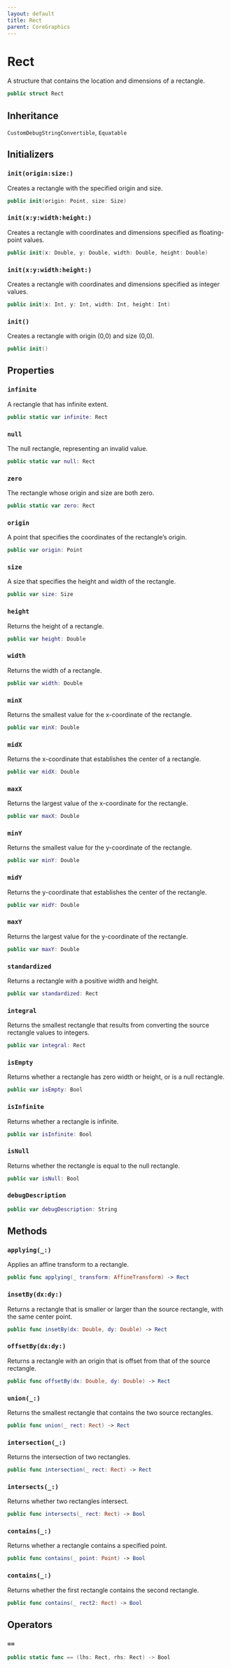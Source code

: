 ```yaml
---
layout: default
title: Rect
parent: CoreGraphics
---
```

# Rect

A structure that contains the location and dimensions of a rectangle.

``` swift
public struct Rect 
```

## Inheritance

`CustomDebugStringConvertible`, `Equatable`

## Initializers

### `init(origin:size:)`

Creates a rectangle with the specified origin and size.

``` swift
public init(origin: Point, size: Size) 
```

### `init(x:y:width:height:)`

Creates a rectangle with coordinates and dimensions specified as
floating-point values.

``` swift
public init(x: Double, y: Double, width: Double, height: Double) 
```

### `init(x:y:width:height:)`

Creates a rectangle with coordinates and dimensions specified as integer
values.

``` swift
public init(x: Int, y: Int, width: Int, height: Int) 
```

### `init()`

Creates a rectangle with origin (0,0) and size (0,0).

``` swift
public init() 
```

## Properties

### `infinite`

A rectangle that has infinite extent.

``` swift
public static var infinite: Rect 
```

### `null`

The null rectangle, representing an invalid value.

``` swift
public static var null: Rect 
```

### `zero`

The rectangle whose origin and size are both zero.

``` swift
public static var zero: Rect 
```

### `origin`

A point that specifies the coordinates of the rectangle’s origin.

``` swift
public var origin: Point
```

### `size`

A size that specifies the height and width of the rectangle.

``` swift
public var size: Size
```

### `height`

Returns the height of a rectangle.

``` swift
public var height: Double 
```

### `width`

Returns the width of a rectangle.

``` swift
public var width: Double 
```

### `minX`

Returns the smallest value for the x-coordinate of the rectangle.

``` swift
public var minX: Double 
```

### `midX`

Returns the x-coordinate that establishes the center of a rectangle.

``` swift
public var midX: Double 
```

### `maxX`

Returns the largest value of the x-coordinate for the rectangle.

``` swift
public var maxX: Double 
```

### `minY`

Returns the smallest value for the y-coordinate of the rectangle.

``` swift
public var minY: Double 
```

### `midY`

Returns the y-coordinate that establishes the center of the rectangle.

``` swift
public var midY: Double 
```

### `maxY`

Returns the largest value for the y-coordinate of the rectangle.

``` swift
public var maxY: Double 
```

### `standardized`

Returns a rectangle with a positive width and height.

``` swift
public var standardized: Rect 
```

### `integral`

Returns the smallest rectangle that results from converting the source
rectangle values to integers.

``` swift
public var integral: Rect 
```

### `isEmpty`

Returns whether a rectangle has zero width or height, or is a null
rectangle.

``` swift
public var isEmpty: Bool 
```

### `isInfinite`

Returns whether a rectangle is infinite.

``` swift
public var isInfinite: Bool 
```

### `isNull`

Returns whether the rectangle is equal to the null rectangle.

``` swift
public var isNull: Bool 
```

### `debugDescription`

``` swift
public var debugDescription: String 
```

## Methods

### `applying(_:)`

Applies an affine transform to a rectangle.

``` swift
public func applying(_ transform: AffineTransform) -> Rect 
```

### `insetBy(dx:dy:)`

Returns a rectangle that is smaller or larger than the source rectangle,
with the same center point.

``` swift
public func insetBy(dx: Double, dy: Double) -> Rect 
```

### `offsetBy(dx:dy:)`

Returns a rectangle with an origin that is offset from that of the source
rectangle.

``` swift
public func offsetBy(dx: Double, dy: Double) -> Rect 
```

### `union(_:)`

Returns the smallest rectangle that contains the two source rectangles.

``` swift
public func union(_ rect: Rect) -> Rect 
```

### `intersection(_:)`

Returns the intersection of two rectangles.

``` swift
public func intersection(_ rect: Rect) -> Rect 
```

### `intersects(_:)`

Returns whether two rectangles intersect.

``` swift
public func intersects(_ rect: Rect) -> Bool 
```

### `contains(_:)`

Returns whether a rectangle contains a specified point.

``` swift
public func contains(_ point: Point) -> Bool 
```

### `contains(_:)`

Returns whether the first rectangle contains the second rectangle.

``` swift
public func contains(_ rect2: Rect) -> Bool 
```

## Operators

### `==`

``` swift
public static func == (lhs: Rect, rhs: Rect) -> Bool 
```
